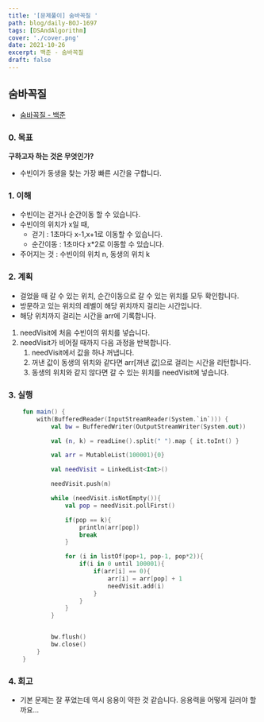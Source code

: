 ```yaml
---
title: '[문제풀이] 숨바꼭질 '
path: blog/daily-BOJ-1697
tags: [DSAndAlgorithm]
cover: './cover.png'
date: 2021-10-26
excerpt: 백준 - 숨바꼭질
draft: false
---
```


## 숨바꼭질

- [숨바꼭질 - 백준](https://www.acmicpc.net/problem/1697)

### 0. 목표

**구하고자 하는 것은 무엇인가?**

- 수빈이가 동생을 찾는 가장 빠른 시간을 구합니다.

### 1. 이해

- 수빈이는 걷거나 순간이동 할 수 있습니다.
- 수빈이의 위치가 x일 때,
  - 걷기 : 1초마다 x-1,x+1로 이동할 수 있습니다.
  - 순간이동 : 1초마다 x\*2로 이동할 수 있습니다.
- 주어지는 것 : 수빈이의 위치 n, 동생의 위치 k

### 2. 계획

- 걸었을 때 갈 수 있는 위치, 순간이동으로 갈 수 있는 위치를 모두 확인합니다.
- 방문하고 있는 위치의 레벨이 해당 위치까지 걸리는 시간입니다.
- 해당 위치까지 걸리는 시간을 arr에 기록합니다.

1. needVisit에 처음 수빈이의 위치를 넣습니다.
2. needVisit가 비어질 때까지 다음 과정을 반복합니다.
   1. needVisit에서 값을 하나 꺼냅니다.
   2. 꺼낸 값이 동생의 위치와 같다면 arr[꺼낸 값]으로 걸리는 시간을 리턴합니다.
   3. 동생의 위치와 같지 않다면 갈 수 있는 위치를 needVisit에 넣습니다.

### 3. 실행

```kotlin
    fun main() {
        with(BufferedReader(InputStreamReader(System.`in`))) {
            val bw = BufferedWriter(OutputStreamWriter(System.out))

            val (n, k) = readLine().split(" ").map { it.toInt() }

            val arr = MutableList(100001){0}

            val needVisit = LinkedList<Int>()

            needVisit.push(n)

            while (needVisit.isNotEmpty()){
                val pop = needVisit.pollFirst()

                if(pop == k){
                    println(arr[pop])
                    break
                }

                for (i in listOf(pop+1, pop-1, pop*2)){
                    if(i in 0 until 100001){
                        if(arr[i] == 0){
                            arr[i] = arr[pop] + 1
                            needVisit.add(i)
                        }
                    }
                }
            }


            bw.flush()
            bw.close()
        }
    }
```

### 4. 회고

- 기본 문제는 잘 푸었는데 역시 응용이 약한 것 같습니다. 응용력을 어떻게 길러야 할까요...
